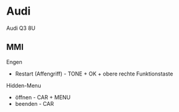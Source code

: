 # Audi

Audi Q3 8U

## MMI
Engen
- Restart (Affengriff) - TONE + OK + obere rechte Funktionstaste

Hidden-Menu
- öffnen - CAR + MENU
- beenden - CAR
